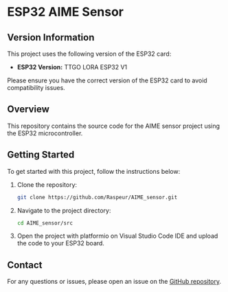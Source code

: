 # ESP32 AIME Sensor

## Version Information

This project uses the following version of the ESP32 card:

- **ESP32 Version:** TTGO LORA ESP32 V1

Please ensure you have the correct version of the ESP32 card to avoid compatibility issues.

## Overview

This repository contains the source code for the AIME sensor project using the ESP32 microcontroller.

## Getting Started

To get started with this project, follow the instructions below:

1. Clone the repository:
    ```sh
    git clone https://github.com/Raspeur/AIME_sensor.git
    ```
2. Navigate to the project directory:
    ```sh
    cd AIME_sensor/src
    ```
3. Open the project with platformio on Visual Studio Code IDE and upload the code to your ESP32 board.

## Contact

For any questions or issues, please open an issue on the [GitHub repository](https://github.com/Raspeur/AIME_sensor).
